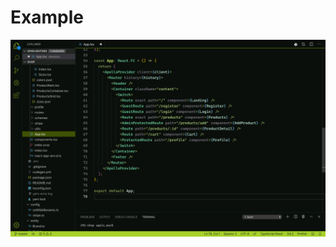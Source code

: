 # Example

![theme screenshot](https://github.com/merko30/merko-green-theme/raw/master/./img/s.png)
